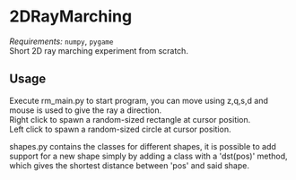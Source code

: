 # 2DRayMarching
*Requirements:* `numpy`, `pygame` <br/>
Short 2D ray marching experiment from scratch.

## Usage
Execute rm_main.py to start program, you can move using z,q,s,d and mouse is used to give the ray a direction. <br/>
Right click to spawn a random-sized rectangle at cursor position. <br/>
Left click to spawn a random-sized circle at cursor position.

shapes.py contains the classes for different shapes, it is possible to add support for a new shape simply by adding a class with a 'dst(pos)' method, which gives the shortest distance between 'pos' and said shape.
